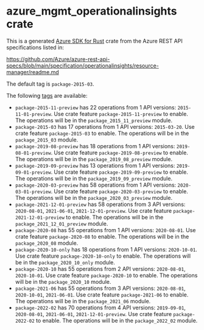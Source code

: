 # azure_mgmt_operationalinsights crate

This is a generated [Azure SDK for Rust](https://github.com/Azure/azure-sdk-for-rust) crate from the Azure REST API specifications listed in:

https://github.com/Azure/azure-rest-api-specs/blob/main/specification/operationalinsights/resource-manager/readme.md

The default tag is `package-2015-03`.

The following [tags](https://github.com/Azure/azure-sdk-for-rust/blob/main/services/tags.md) are available:

- `package-2015-11-preview` has 22 operations from 1 API versions: `2015-11-01-preview`. Use crate feature `package-2015-11-preview` to enable. The operations will be in the `package_2015_11_preview` module.
- `package-2015-03` has 17 operations from 1 API versions: `2015-03-20`. Use crate feature `package-2015-03` to enable. The operations will be in the `package_2015_03` module.
- `package-2019-08-preview` has 18 operations from 1 API versions: `2019-08-01-preview`. Use crate feature `package-2019-08-preview` to enable. The operations will be in the `package_2019_08_preview` module.
- `package-2019-09-preview` has 13 operations from 1 API versions: `2019-09-01-preview`. Use crate feature `package-2019-09-preview` to enable. The operations will be in the `package_2019_09_preview` module.
- `package-2020-03-preview` has 58 operations from 1 API versions: `2020-03-01-preview`. Use crate feature `package-2020-03-preview` to enable. The operations will be in the `package_2020_03_preview` module.
- `package-2021-12-01-preview` has 58 operations from 3 API versions: `2020-08-01`, `2021-06-01`, `2021-12-01-preview`. Use crate feature `package-2021-12-01-preview` to enable. The operations will be in the `package_2021_12_01_preview` module.
- `package-2020-08` has 55 operations from 1 API versions: `2020-08-01`. Use crate feature `package-2020-08` to enable. The operations will be in the `package_2020_08` module.
- `package-2020-10-only` has 18 operations from 1 API versions: `2020-10-01`. Use crate feature `package-2020-10-only` to enable. The operations will be in the `package_2020_10_only` module.
- `package-2020-10` has 55 operations from 2 API versions: `2020-08-01`, `2020-10-01`. Use crate feature `package-2020-10` to enable. The operations will be in the `package_2020_10` module.
- `package-2021-06` has 55 operations from 3 API versions: `2020-08-01`, `2020-10-01`, `2021-06-01`. Use crate feature `package-2021-06` to enable. The operations will be in the `package_2021_06` module.
- `package-2022-02` has 70 operations from 4 API versions: `2019-09-01`, `2020-08-01`, `2021-06-01`, `2021-12-01-preview`. Use crate feature `package-2022-02` to enable. The operations will be in the `package_2022_02` module.